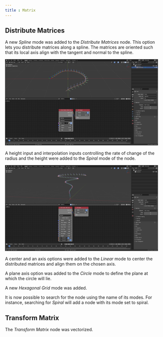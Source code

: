 ```yaml
---
title : Matrix
---
```


## Distribute Matrices

A new *Spline* mode was added to the *Distribute Matrices* node. This option
lets you distribute matrices along a spline. The matrices are oriented such that
its local axis align with the tangent and normal to the spline.

![Distribute Matrices Spline](distribute_matrices_spline.png)

A height input and interpolation inputs controlling the rate of change of the
radius and the height were added to the *Spiral* mode of the node.

![Distribute Matrices Spiral](distribute_matrices_spiral.png)

A center and an axis options were added to the *Linear* mode to center the
distributed matrices and align them on the chosen axis.

A plane axis option was added to the *Circle* mode to define the plane at which
the circle will lie.

A new *Hexagonal Grid* mode was added.

It is now possible to search for the node using the name of its modes. For
instance, searching for *Spiral* will add a node with its mode set to spiral.

## Transform Matrix

The *Transform Matrix* node was vectorized.

